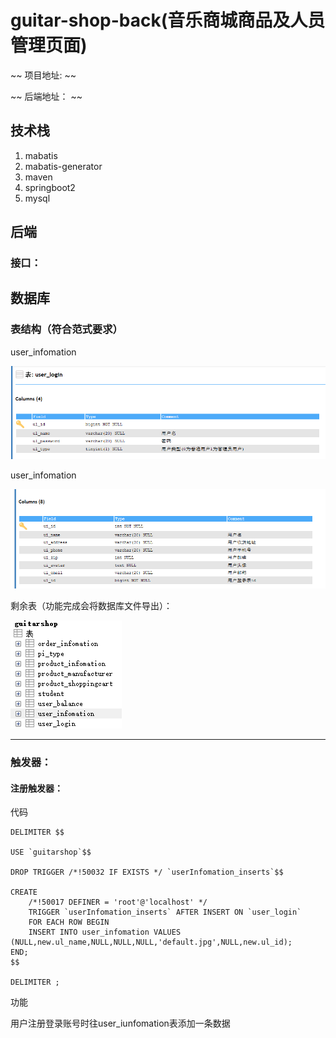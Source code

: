 # guitar-shop-back(音乐商城商品及人员管理页面)

~~ 项目地址: ~~

~~ 后端地址： ~~

## 技术栈

1. mabatis
2. mabatis-generator
3. maven
4. springboot2
5. mysql



## 后端

### 接口：











## 数据库



### 表结构（符合范式要求）

user_infomation

![image-20220617155509291](md-img/image-20220617155407873.png)

user_infomation

![image-20220617155554091](md-img/image-20220617155554091.png)

剩余表（功能完成会将数据库文件导出）：

![image-20220617160004484](md-img/image-20220617160004484.png)



<hr>



### 触发器：

#### 注册触发器：

代码

```mysql
DELIMITER $$

USE `guitarshop`$$

DROP TRIGGER /*!50032 IF EXISTS */ `userInfomation_inserts`$$

CREATE
    /*!50017 DEFINER = 'root'@'localhost' */
    TRIGGER `userInfomation_inserts` AFTER INSERT ON `user_login` 
    FOR EACH ROW BEGIN
	INSERT INTO user_infomation VALUES (NULL,new.ul_name,NULL,NULL,NULL,'default.jpg',NULL,new.ul_id);
END;
$$

DELIMITER ;
```

功能

用户注册登录账号时往user_iunfomation表添加一条数据

